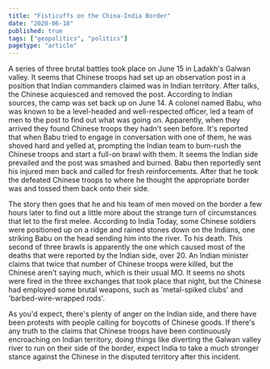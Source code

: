 ```yaml
---
title: "Fisticuffs on the China-India Border"
date: "2020-06-18"
published: true
tags: ["geopolitics", "politics"]
pagetype: "article"
---
```


A series of three brutal battles took place on June 15 in Ladakh's Galwan valley. It seems that Chinese troops had set up an observation post in a position that Indian commanders claimed was in Indian territory. After talks, the Chinese acquiesced and removed the post. According to Indian sources, the camp was set back up on June 14. A colonel named Babu, who was known to be a level-headed and well-respected officer, led a team of men to the post to find out what was going on. Apparently, when they arrived they found Chinese troops they hadn't seen before. It's reported that when Babu tried to engage in conversation with one of them, he was shoved hard and yelled at, prompting the Indian team to bum-rush the Chinese troops and start a full-on brawl with them. It seems the Indian side prevailed and the post was smashed and burned. Babu then reportedly sent his injured men back and called for fresh reinforcements. After that he took the defeated Chinese troops to where he thought the appropriate border was and tossed them back onto their side.

The story then goes that he and his team of men moved on the border a few hours later to find out a little more about the strange turn of circumstances that let to the first melee. According to India Today, some Chinese soldiers were positioned up on a ridge and rained stones down on the Indians, one striking Babu on the head sending him into the river. To his death. This second of three brawls is apparently the one which caused most of the deaths that were reported by the Indian side, over 20. An Indian minister claims that twice that number of Chinese troops were killed, but the Chinese aren't saying much, which is their usual MO. It seems no shots were fired in the three exchanges that took place that night, but the Chinese had employed some brutal weapons, such as 'metal-spiked clubs' and 'barbed-wire-wrapped rods'.

As you'd expect, there's plenty of anger on the Indian side, and there have been protests with people calling for boycotts of Chinese goods. If there's any truth to the claims that Chinese troops have been continuously encroaching on Indian territory, doing things like diverting the Galwan valley river to run on their side of the border, expect India to take a much stronger stance against the Chinese in the disputed territory after this incident.   
